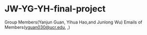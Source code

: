 # JW-YG-YH-final-project
Group Members(Yanjun Guan, Yihua Hao,and Junlong Wu)
Emails of Members(yguan030@ucr.edu, ,)
